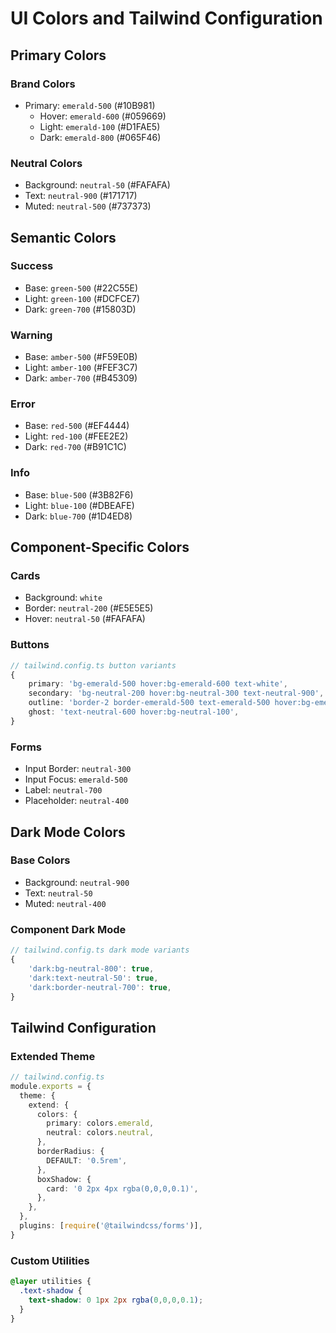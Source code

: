 # UI Colors and Tailwind Configuration

## Primary Colors

### Brand Colors
- Primary: `emerald-500` (#10B981)
  - Hover: `emerald-600` (#059669)
  - Light: `emerald-100` (#D1FAE5)
  - Dark: `emerald-800` (#065F46)

### Neutral Colors
- Background: `neutral-50` (#FAFAFA)
- Text: `neutral-900` (#171717)
- Muted: `neutral-500` (#737373)

## Semantic Colors

### Success
- Base: `green-500` (#22C55E)
- Light: `green-100` (#DCFCE7)
- Dark: `green-700` (#15803D)

### Warning
- Base: `amber-500` (#F59E0B)
- Light: `amber-100` (#FEF3C7)
- Dark: `amber-700` (#B45309)

### Error
- Base: `red-500` (#EF4444)
- Light: `red-100` (#FEE2E2)
- Dark: `red-700` (#B91C1C)

### Info
- Base: `blue-500` (#3B82F6)
- Light: `blue-100` (#DBEAFE)
- Dark: `blue-700` (#1D4ED8)

## Component-Specific Colors

### Cards
- Background: `white`
- Border: `neutral-200` (#E5E5E5)
- Hover: `neutral-50` (#FAFAFA)

### Buttons
```typescript
// tailwind.config.ts button variants
{
    primary: 'bg-emerald-500 hover:bg-emerald-600 text-white',
    secondary: 'bg-neutral-200 hover:bg-neutral-300 text-neutral-900',
    outline: 'border-2 border-emerald-500 text-emerald-500 hover:bg-emerald-50',
    ghost: 'text-neutral-600 hover:bg-neutral-100',
}
```

### Forms
- Input Border: `neutral-300`
- Input Focus: `emerald-500`
- Label: `neutral-700`
- Placeholder: `neutral-400`

## Dark Mode Colors

### Base Colors
- Background: `neutral-900`
- Text: `neutral-50`
- Muted: `neutral-400`

### Component Dark Mode
```typescript
// tailwind.config.ts dark mode variants
{
    'dark:bg-neutral-800': true,
    'dark:text-neutral-50': true,
    'dark:border-neutral-700': true,
}
```

## Tailwind Configuration

### Extended Theme
```typescript
// tailwind.config.ts
module.exports = {
  theme: {
    extend: {
      colors: {
        primary: colors.emerald,
        neutral: colors.neutral,
      },
      borderRadius: {
        DEFAULT: '0.5rem',
      },
      boxShadow: {
        card: '0 2px 4px rgba(0,0,0,0.1)',
      },
    },
  },
  plugins: [require('@tailwindcss/forms')],
}
```

### Custom Utilities
```css
@layer utilities {
  .text-shadow {
    text-shadow: 0 1px 2px rgba(0,0,0,0.1);
  }
}
``` 